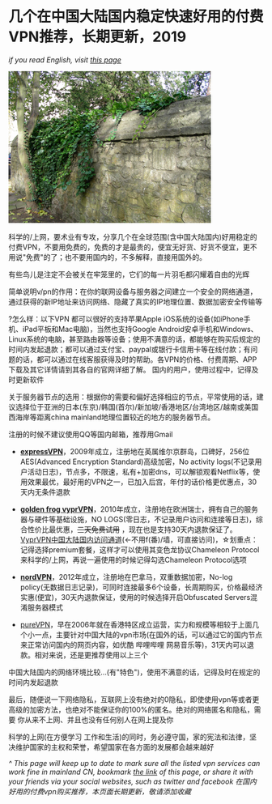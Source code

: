 # 几个在中国大陆国内稳定快速好用的付费VPN推荐，长期更新，2019

*if you read English, visit [this page](https://topvpn.github.io/china)*

![2019年在中国能用的VPN 科学上网 翻墙， top vpn working fine in china，稳定好用的国外付费VPN推荐，"中国vpn"+"服务器"，best vpn app for china, 付费vpn排行，中国vpn购买推荐，本页面推荐的VPN均支持以下常用系统/设备：Apple苹果iOS iPhone手机，(Google) android 安卓手机，Mac、Windows、Linux系统的电脑等，好用的vpn，不记录活动日志vpn，优质国外付费vpn推荐，节点多、速度快、稳定好用，"expressvpn怎么样"，vpn 优惠，国内好用的国外vpn "多设备连接" "国外vpn服务器" "付费vpn" "价格" "试用" "比较" "哪个好用" "netflix中国"](https://raw.githubusercontent.com/0dg/abc/master/cn-wall.png "墙")

科学的/上网，要术业有专攻，分享几个在全球范围(含中国大陆国内)好用稳定的付费VPN，不要用免费的，免费的才是最贵的，便宜无好货、好货不便宜，更不用说"免费"的了；也不要用国内的，不多解释，直接用国外的。

有些鸟儿是注定不会被关在牢笼里的，它们的每一片羽毛都闪耀着自由的光辉

简单说明v/pn的作用：在你的联网设备与服务器之间建立一个安全的网络通道，通过获得的新IP地址来访问网络、隐藏了真实的IP地理位置、数据加密安全传输等

?怎么样：以下VPN 都可以很好的支持苹果Apple iOS系统的设备(如iPhone手机、iPad平板和Mac电脑)，当然也支持Google Android安卓手机和Windows、Linux系统的电脑，甚至路由器等设备；使用不满意的话，都能够在购买后规定的时间内发起退款；都可以通过支付宝、paypal或银行卡信用卡等在线付款；有问题的话，都可以通过在线客服获得及时的帮助。各VPN的价格、付费周期、APP下载及其它详情请到其各自的官网详细了解。
国内的用户，使用过程中，记得及时更新软件

关于服务器节点的选用：根据你的需要和偏好选择相应的节点，平常使用的话，建议选择位于亚洲的日本(东京)/韩国(首尔)/新加坡/香港地区/台湾地区/越南或美国西海岸等距离china mainland地理位置较近的地方的服务器节点。

注册的时候不建议使用QQ等国内邮箱，推荐用Gmail

+ [**expressVPN**](http://www.linkev.com/?a_fid=clover)，2009年成立，注册地在英属维尔京群岛，口碑好，256位AES(Advanced Encryption Standard)高级加密，No activity logs(不记录用户活动日志)，节点多，不限速，私有+加密dns，可以解锁观看Netflix等，使用效果最优，最好用的VPN之一，已加入后宫，年付的话价格更优惠点，30天内无条件退款

+ [**golden frog vyprVPN**](https://vyprvpn.com/zh/refer?offer_id=174&aff_id=3008)，2010年成立，注册地在欧洲瑞士，拥有自己的服务器与硬件等基础设施，NO LOGS(零日志，不记录用户访问和连接等日志)，综合性价比最优惠，~~三天免费试用~~ ，现在也是支持30天内退款保证了。[VyprVPN中国大陆国内访问通道](https://getvy.net/zh/refer?offer_id=174&aff_id=3008)(←不用f(番)/墙，可直接访问)，☆划重点：记得选择premium套餐，这样才可以使用其变色龙协议Chameleon Protocol来科学的/上网，再说一遍使用的时候记得勾选Chameleon Protocol选项

+ [**nordVPN**](https://go.nordvpn.net/aff_c?offer_id=15&amp;aff_id=13110)，2012年成立，注册地在巴拿马，双重数据加密，No-log policy(无数据日志记录)，可同时连接最多6个设备，长周期购买，价格最经济实惠(便宜)，30天内退款保证，使用的时候选择开启Obfuscated Servers混淆服务器模式

+ [pureVPN](https://billing.purevpn.com/aff.php?aff=35614)，早在2006年就在香港特区成立运营，实力和规模等相较于上面几个小一点，主要针对中国大陆的vpn市场(在国外的话，可以通过它的国内节点来正常访问国内的网页内容，如优酷 哔哩哔哩 网易音乐等)，31天内可以退款。相对来说，还是更推荐使用以上三个

中国大陆国内的网络环境比较…(有"特色")，使用不满意的话，记得及时在规定的时间内发起退款

最后，随便说一下网络隐私，互联网上没有绝对的0隐私，即使使用vpn等或者更高级的加密方法，也绝对不能保证你的100%的匿名。绝对的网络匿名和隐私，需要 你从来不上网、并且也没有任何别人在网上提及你

科学的上网(在方便学习 工作和生活)的同时，务必遵守国，家的宪法和法律，坚决维护国家的主权和荣誉，希望国家在各方面的发展都会越来越好

*^ This page will keep up to date to mark sure all the listed vpn services can work fine in mainland CN, bookmark [the link](https://topvpn.github.io) of this page, or share it with your friends via your social websites, such as twitter and facebook 在国内好用的付费vpn购买推荐，本页面长期更新，敬请添加收藏*
